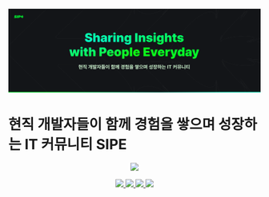 ![banner](../images/banner.png)

# 현직 개발자들이 함께 경험을 쌓으며 성장하는 IT 커뮤니티 SIPE

<p align="center">
  <a href="https://www.dnd.ac">
    <img src="https://img.shields.io/badge/HomePage-sipe.team-01FF13?style=for-the-badge&link=https%3A%2F%2Fsipe.team" />
  </a>
</p>

<p align="center">
  <a href="https://www.instagram.com/sipe_team/">
    <img src="https://img.shields.io/badge/instagram-E4405F?style=flat-square&logo=Instagram&logoColor=white"/>
  </a>
  <a href="https://www.linkedin.com/company/sipe.team">
    <img src="https://img.shields.io/badge/LinkedIn-0A66C2?style=flat-square&logo=LinkedIn&logoColor=white"/>
  </a>
  <a href="https://www.youtube.com/@sipe_team">
    <img src="https://img.shields.io/badge/YouTube-FF0000?style=flat-square&logo=YouTube&logoColor=white"/>
  </a>
  <a href="https://github.com/sipe-team">
    <img src="https://img.shields.io/badge/Github-181717?style=flat-square&logo=Github&logoColor=white"/>
  </a>
</p>
